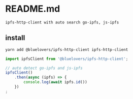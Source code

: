 # README.md

    ipfs-http-client with auto search go-ipfs, js-ipfs

## install

```bash
yarn add @bluelovers/ipfs-http-client ipfs-http-client
```

```ts
import ipfsClient from '@bluelovers/ipfs-http-client';

// auto detect go-ipfs and js-ipfs
ipfsClient()
	.then(async (ipfs) => {
		console.log(await ipfs.id())
	})
;
```

